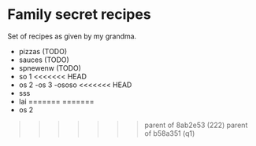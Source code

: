 # Family secret recipes

Set of recipes as given by my grandma.

- pizzas (TODO)
- sauces (TODO)
- spnewenw (TODO)
- so 1
<<<<<<< HEAD
- os 2
-os 3
-ososo
<<<<<<< HEAD
- sss
- lai
=======
=======
- os 2
>>>>>>> parent of 8ab2e53 (222)
>>>>>>> parent of b58a351 (q1)
